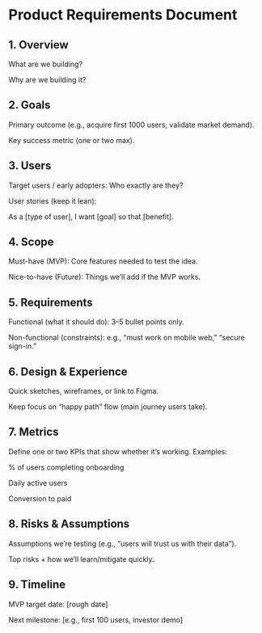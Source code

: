 # Product Requirements Document
<!-- Lean PRD (Startup Version) -->

## 1. Overview
What are we building?
<!-- Short description in one or two sentences. -->

Why are we building it?
<!-- Problem statement + opportunity. -->

## 2. Goals
Primary outcome (e.g., acquire first 1000 users, validate market demand).

Key success metric (one or two max).

## 3. Users
Target users / early adopters: Who exactly are they?

User stories (keep it lean):

As a [type of user], I want [goal] so that [benefit].

## 4. Scope
Must-have (MVP): Core features needed to test the idea.

Nice-to-have (Future): Things we’ll add if the MVP works.

## 5. Requirements
Functional (what it should do): 3–5 bullet points only.

Non-functional (constraints): e.g., “must work on mobile web,” “secure sign-in.”

## 6. Design & Experience

Quick sketches, wireframes, or link to Figma.

Keep focus on “happy path” flow (main journey users take).

## 7. Metrics
Define one or two KPIs that show whether it’s working.
Examples:

% of users completing onboarding

Daily active users

Conversion to paid

## 8. Risks & Assumptions
Assumptions we’re testing (e.g., “users will trust us with their data”).

Top risks + how we’ll learn/mitigate quickly.

## 9. Timeline
MVP target date: [rough date]

Next milestone: [e.g., first 100 users, investor demo]
